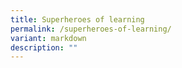 ```yaml
---
title: Superheroes of learning
permalink: /superheroes-of-learning/
variant: markdown
description: ""
---
```

